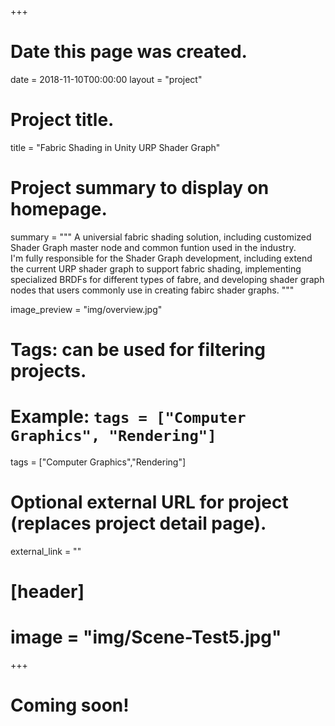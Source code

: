 +++
# Date this page was created.
date = 2018-11-10T00:00:00
layout = "project"

# Project title.
title = "Fabric Shading in Unity URP Shader Graph"

# Project summary to display on homepage.
summary = """
 A universial fabric shading solution, including customized Shader Graph master node and common funtion used in the industry.<br>
 I'm fully responsible for the Shader Graph development, including extend the current URP shader graph to support fabric shading, implementing specialized BRDFs for different types of fabre, and developing shader graph nodes that users commonly use in creating fabirc shader graphs. 
 """
 
image_preview = "img/overview.jpg"

# Tags: can be used for filtering projects.
# Example: `tags = ["Computer Graphics", "Rendering"]`
tags = ["Computer Graphics","Rendering"]

# Optional external URL for project (replaces project detail page).
external_link = ""

# [header]
# image = "img/Scene-Test5.jpg"

+++

# Coming soon!


